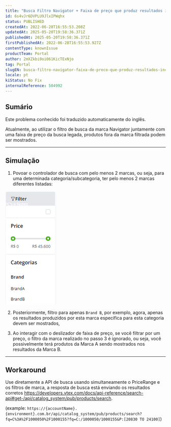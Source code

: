 ```yaml
---
title: "Busca Filtro Navigator + Faixa de preço que produz resultados incorretos"
id: 6s4vJr6DVPLU9JlxIPWqhx
status: PUBLISHED
createdAt: 2022-06-28T16:55:53.208Z
updatedAt: 2025-05-20T19:58:36.371Z
publishedAt: 2025-05-20T19:58:36.371Z
firstPublishedAt: 2022-06-28T16:55:53.927Z
contentType: knownIssue
productTeam: Portal
author: 2mXZkbi0oi061KicTExNjo
tag: Portal
slugEN: busca-filtro-navigator-faixa-de-preco-que-produz-resultados-incorretos
locale: pt
kiStatus: No Fix
internalReference: 504992
---
```


## Sumário

<div class="alert alert-info">
  <p>Este problema conhecido foi traduzido automaticamente do inglês.</p>
</div>

Atualmente, ao utilizar o filtro de busca da marca Navigator juntamente com uma faixa de preço da busca legada, produtos fora da marca filtrada podem ser mostrados.

* * *


## Simulação


1) Povoar o controlador de busca com pelo menos 2 marcas, ou seja, para uma determinada categoria/subcategoria, ter pelo menos 2 marcas diferentes listadas:

 ![](https://raw.githubusercontent.com/vtexdocs/help-center-content/refs/heads/main/docs/pt/known-issues/Portal/busca-filtro-navigator-faixa-de-preco-que-produz-resultados-incorretos_1.png)

2) Posteriormente, filtro para apenas `Brand B`, por exemplo, agora, apenas os resultados produzidos por esta marca específica para esta categoria devem ser mostrados,

3) Ao interagir com o deslizador de faixa de preço, se você filtrar por um preço, o filtro da marca realizado no passo 3 é ignorado, ou seja, você possivelmente terá produtos da Marca A sendo mostrados nos resultados da Marca B.



* * *




## Workaround


Use diretamente a API de busca usando simultaneamente o PriceRange e os filtros de marca, a resposta de busca está enviando os resultados corretos
https://developers.vtex.com/docs/api-reference/search-api#get-/api/catalog_system/pub/products/search.

(example: `https://{accountName}.{environment}.com.br/api/catalog_system/pub/products/search?fq=C%3A%2F1000050%2F1000155?fq=C:/1000050/1000155&P:[20830 TO 24100]`)

